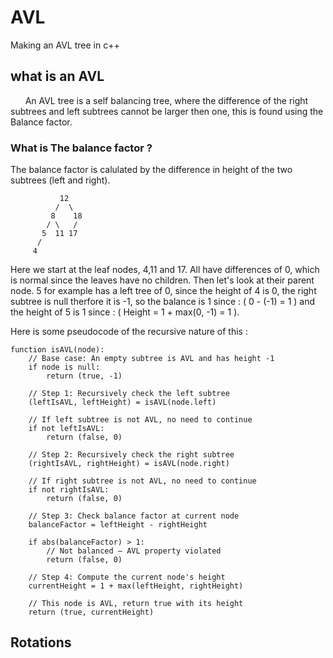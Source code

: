 # AVL
Making an AVL tree in c++

## what is an AVL 
&nbsp;&nbsp;&nbsp;&nbsp;&nbsp;&nbsp;An AVL tree is a self balancing tree, where the difference of the right subtrees and left subtrees cannot be larger then one, this is found using the Balance factor.
### What is The balance factor ?
The balance factor is calulated by the difference in height of the two subtrees (left and right).
```
           12
          /  \
         8    18
        / \   /
       5  11 17
      /
     4
```
Here we start at the leaf nodes, 4,11 and 17. All have differences of 0, which is normal since the leaves have no children. Then let's look at their parent node. 
5 for example has a left tree of 0, since the height of 4 is 0, the right subtree is null therfore it is -1, so the balance is 1 since : ( 0 - (-1) = 1 ) and the height of 5 is 1 since : ( Height = 1 + max(0, -1) = 1 ).

Here is some pseudocode of the recursive nature of this : 
```
function isAVL(node):
    // Base case: An empty subtree is AVL and has height -1
    if node is null:
        return (true, -1)

    // Step 1: Recursively check the left subtree
    (leftIsAVL, leftHeight) = isAVL(node.left)

    // If left subtree is not AVL, no need to continue
    if not leftIsAVL:
        return (false, 0)

    // Step 2: Recursively check the right subtree
    (rightIsAVL, rightHeight) = isAVL(node.right)

    // If right subtree is not AVL, no need to continue
    if not rightIsAVL:
        return (false, 0)

    // Step 3: Check balance factor at current node
    balanceFactor = leftHeight - rightHeight

    if abs(balanceFactor) > 1:
        // Not balanced — AVL property violated
        return (false, 0)

    // Step 4: Compute the current node's height
    currentHeight = 1 + max(leftHeight, rightHeight)

    // This node is AVL, return true with its height
    return (true, currentHeight)
```

## Rotations 

### 

###

###